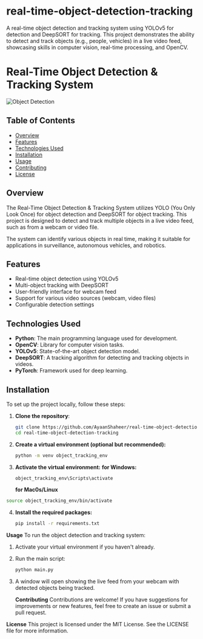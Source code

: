 # real-time-object-detection-tracking
A real-time object detection and tracking system using YOLOv5 for detection and DeepSORT for tracking. This project demonstrates the ability to detect and track objects (e.g., people, vehicles) in a live video feed, showcasing skills in computer vision, real-time processing, and OpenCV.

# Real-Time Object Detection & Tracking System

![Object Detection](https://via.placeholder.com/800x400)  <!-- Replace with an appropriate image -->

## Table of Contents
- [Overview](#overview)
- [Features](#features)
- [Technologies Used](#technologies-used)
- [Installation](#installation)
- [Usage](#usage)
- [Contributing](#contributing)
- [License](#license)

## Overview
The Real-Time Object Detection & Tracking System utilizes YOLO (You Only Look Once) for object detection and DeepSORT for object tracking. This project is designed to detect and track multiple objects in a live video feed, such as from a webcam or video file. 

The system can identify various objects in real time, making it suitable for applications in surveillance, autonomous vehicles, and robotics.

## Features
- Real-time object detection using YOLOv5
- Multi-object tracking with DeepSORT
- User-friendly interface for webcam feed
- Support for various video sources (webcam, video files)
- Configurable detection settings

## Technologies Used
- **Python**: The main programming language used for development.
- **OpenCV**: Library for computer vision tasks.
- **YOLOv5**: State-of-the-art object detection model.
- **DeepSORT**: A tracking algorithm for detecting and tracking objects in videos.
- **PyTorch**: Framework used for deep learning.

## Installation
To set up the project locally, follow these steps:

1. **Clone the repository**:
   ```bash
   git clone https://github.com/AyaanShaheer/real-time-object-detection-tracking.git
   cd real-time-object-detection-tracking
2. **Create a virtual environment (optional but recommended):**
   ```bash
   python -m venv object_tracking_env
3. **Activate the virtual environment:**
   **for Windows:**
   ```bash
   object_tracking_env\Scripts\activate
   ```
   **for Mac0s/Linux**
  ```bash
  source object_tracking_env/bin/activate
```
4. **Install the required packages:**
   ```bash
   pip install -r requirements.txt
   
**Usage**
To run the object detection and tracking system:

1) Activate your virtual environment if you haven't already.
2) Run the main script:
   ```bash
   python main.py
3) A window will open showing the live feed from your webcam with detected objects being tracked.

   **Contributing**
Contributions are welcome! If you have suggestions for improvements or new features, feel free to create an issue or submit a pull request.

**License**
This project is licensed under the MIT License. See the LICENSE file for more information.



